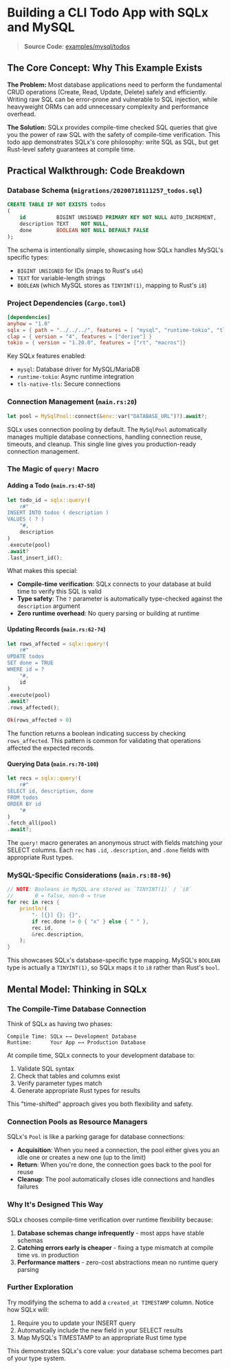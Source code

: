 # Building a CLI Todo App with SQLx and MySQL

> **Source Code**: [examples/mysql/todos](https://github.com/launchbadge/sqlx/tree/f7ef1ed1e99bd2fd6f29a81b103235517fcc2731/examples/mysql/todos)

## The Core Concept: Why This Example Exists

**The Problem:** Most database applications need to perform the fundamental CRUD operations (Create, Read, Update, Delete) safely and efficiently. Writing raw SQL can be error-prone and vulnerable to SQL injection, while heavyweight ORMs can add unnecessary complexity and performance overhead.

**The Solution:** SQLx provides compile-time checked SQL queries that give you the power of raw SQL with the safety of compile-time verification. This todo app demonstrates SQLx's core philosophy: write SQL as SQL, but get Rust-level safety guarantees at compile time.

## Practical Walkthrough: Code Breakdown

### Database Schema (`migrations/20200718111257_todos.sql`)

```sql
CREATE TABLE IF NOT EXISTS todos
(
    id          BIGINT UNSIGNED PRIMARY KEY NOT NULL AUTO_INCREMENT,
    description TEXT    NOT NULL,
    done        BOOLEAN NOT NULL DEFAULT FALSE
);
```

The schema is intentionally simple, showcasing how SQLx handles MySQL's specific types:
- `BIGINT UNSIGNED` for IDs (maps to Rust's `u64`)
- `TEXT` for variable-length strings 
- `BOOLEAN` (which MySQL stores as `TINYINT(1)`, mapping to Rust's `i8`)

### Project Dependencies (`Cargo.toml`)

```toml
[dependencies]
anyhow = "1.0"
sqlx = { path = "../../../", features = [ "mysql", "runtime-tokio", "tls-native-tls" ] }
clap = { version = "4", features = ["derive"] }
tokio = { version = "1.20.0", features = ["rt", "macros"]}
```

Key SQLx features enabled:
- `mysql`: Database driver for MySQL/MariaDB
- `runtime-tokio`: Async runtime integration
- `tls-native-tls`: Secure connections

### Connection Management (`main.rs:20`)

```rust
let pool = MySqlPool::connect(&env::var("DATABASE_URL")?).await?;
```

SQLx uses connection pooling by default. The `MySqlPool` automatically manages multiple database connections, handling connection reuse, timeouts, and cleanup. This single line gives you production-ready connection management.

### The Magic of `query!` Macro

#### Adding a Todo (`main.rs:47-58`)

```rust
let todo_id = sqlx::query!(
    r#"
INSERT INTO todos ( description )
VALUES ( ? )
    "#,
    description
)
.execute(pool)
.await?
.last_insert_id();
```

What makes this special:
- **Compile-time verification**: SQLx connects to your database at build time to verify this SQL is valid
- **Type safety**: The `?` parameter is automatically type-checked against the `description` argument
- **Zero runtime overhead**: No query parsing or building at runtime

#### Updating Records (`main.rs:62-74`)

```rust
let rows_affected = sqlx::query!(
    r#"
UPDATE todos
SET done = TRUE
WHERE id = ?
    "#,
    id
)
.execute(pool)
.await?
.rows_affected();

Ok(rows_affected > 0)
```

The function returns a boolean indicating success by checking `rows_affected`. This pattern is common for validating that operations affected the expected records.

#### Querying Data (`main.rs:78-100`)

```rust
let recs = sqlx::query!(
    r#"
SELECT id, description, done
FROM todos
ORDER BY id
    "#
)
.fetch_all(pool)
.await?;
```

The `query!` macro generates an anonymous struct with fields matching your SELECT columns. Each `rec` has `.id`, `.description`, and `.done` fields with appropriate Rust types.

### MySQL-Specific Considerations (`main.rs:88-96`)

```rust
// NOTE: Booleans in MySQL are stored as `TINYINT(1)` / `i8`
//       0 = false, non-0 = true
for rec in recs {
    println!(
        "- [{}] {}: {}",
        if rec.done != 0 { "x" } else { " " },
        rec.id,
        &rec.description,
    );
}
```

This showcases SQLx's database-specific type mapping. MySQL's `BOOLEAN` type is actually a `TINYINT(1)`, so SQLx maps it to `i8` rather than Rust's `bool`.

## Mental Model: Thinking in SQLx

### The Compile-Time Database Connection

Think of SQLx as having two phases:

```
Compile Time: SQLx ←→ Development Database
Runtime:      Your App ←→ Production Database
```

At compile time, SQLx connects to your development database to:
1. Validate SQL syntax
2. Check that tables and columns exist  
3. Verify parameter types match
4. Generate appropriate Rust types for results

This "time-shifted" approach gives you both flexibility and safety.

### Connection Pools as Resource Managers

SQLx's `Pool` is like a parking garage for database connections:
- **Acquisition**: When you need a connection, the pool either gives you an idle one or creates a new one (up to the limit)
- **Return**: When you're done, the connection goes back to the pool for reuse
- **Cleanup**: The pool automatically closes idle connections and handles failures

### Why It's Designed This Way

SQLx chooses compile-time verification over runtime flexibility because:
1. **Database schemas change infrequently** - most apps have stable schemas
2. **Catching errors early is cheaper** - fixing a type mismatch at compile time vs. in production
3. **Performance matters** - zero-cost abstractions mean no runtime query parsing

### Further Exploration

Try modifying the schema to add a `created_at TIMESTAMP` column. Notice how SQLx will:
1. Require you to update your INSERT query
2. Automatically include the new field in your SELECT results
3. Map MySQL's TIMESTAMP to an appropriate Rust time type

This demonstrates SQLx's core value: your database schema becomes part of your type system.